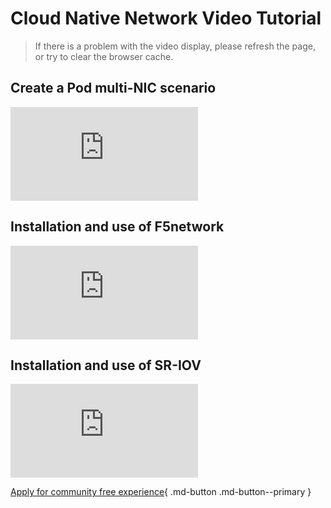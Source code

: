 # Cloud Native Network Video Tutorial

> If there is a problem with the video display, please refresh the page, or try to clear the browser cache.

## Create a Pod multi-NIC scenario

<div class="responsive-video-container">
<iframe src="https://harbor-test2.cn-sh2.ufileos.com/docs/videos/pod-cnis.mp4" scrolling="no" border="0" frameborder="no" framespacing="0 " allowfullscreen="true"> </iframe>
</div>

## Installation and use of F5network

<div class="responsive-video-container">
<iframe src="https://harbor-test2.cn-sh2.ufileos.com/docs/videos/f5network.mp4" scrolling="no" border="0" frameborder="no" framespacing="0" allowfullscreen ="true"> </iframe>
</div>

## Installation and use of SR-IOV

<div class="responsive-video-container">
<iframe src="https://harbor-test2.cn-sh2.ufileos.com/docs/videos/SR-IOV.mp4" scrolling="no" border="0" frameborder="no" framespacing="0" allowfullscreen ="true"> </iframe>
</div>

[Apply for community free experience](../dce/license0.md){ .md-button .md-button--primary }
